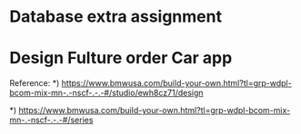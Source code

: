 # Database extra assignment
# Design Fulture order Car app
Reference: 
*) https://www.bmwusa.com/build-your-own.html?tl=grp-wdpl-bcom-mix-mn-.-nscf-.-.-#/studio/ewh8cz71/design

*) https://www.bmwusa.com/build-your-own.html?tl=grp-wdpl-bcom-mix-mn-.-nscf-.-.-#/series
